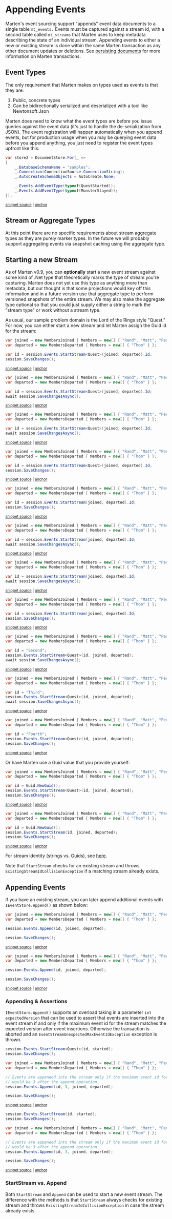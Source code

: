 # Appending Events

Marten's event sourcing support "appends" event data documents to a single table `mt_events.` Events must be captured against a stream id, with a second table called `mt_streams` that Marten uses to
keep metadata describing the state of an individual stream. Appending events to either a new or existing stream is done within the same Marten transaction as any other document updates or deletions. See
[persisting documents](/guide/documents/basics/persisting) for more information on Marten transactions.

## Event Types

The only requirement that Marten makes on types used as events is that they are:

1. Public, concrete types
1. Can be bidirectionally serialized and deserialized with a tool like Newtonsoft.Json

Marten does need to know what the event types are before you issue queries against the event data (it's just to handle the de-serialization from JSON). The event registration will happen automatically when you append events,
but for production usage when you may be querying event data before you append anything, you just need to register the event types upfront like this:

<!-- snippet: sample_registering-event-types -->
<a id='snippet-sample_registering-event-types'></a>
```cs
var store2 = DocumentStore.For(_ =>
{
    _.DatabaseSchemaName = "samples";
    _.Connection(ConnectionSource.ConnectionString);
    _.AutoCreateSchemaObjects = AutoCreate.None;

    _.Events.AddEventType(typeof(QuestStarted));
    _.Events.AddEventType(typeof(MonsterSlayed));
});
```
<sup><a href='https://github.com/JasperFx/marten/blob/master/src/Marten.Testing/Events/using_the_schema_objects_Tests.cs#L35-L45' title='Snippet source file'>snippet source</a> | <a href='#snippet-sample_registering-event-types' title='Start of snippet'>anchor</a></sup>
<!-- endSnippet -->

## Stream or Aggregate Types

At this point there are no specific requirements about stream aggregate types as they are purely marker types. In the future we will probably support aggregating events via snapshot caching using the aggregate type.

## Starting a new Stream

As of Marten v0.9, you can **optionally** start a new event stream against some kind of .Net type that theoretically marks the type of stream you're capturing. Marten does not yet use this type as anything more than metadata, but our thought is that some projections would key off this information and in a future version use that aggregate type to perform versioned snapshots of the entire stream. We may also make the aggregate type optional so that you could just supply either a string to mark the "stream type" or work without a stream type.

As usual, our sample problem domain is the Lord of the Rings style "Quest." For now, you can either start a new stream and let Marten assign the Guid id for the stream:

<!-- snippet: sample_start-stream-with-aggregate-type -->
<a id='snippet-sample_start-stream-with-aggregate-type'></a>
```cs
var joined = new MembersJoined { Members = new[] { "Rand", "Matt", "Perrin", "Thom" } };
var departed = new MembersDeparted { Members = new[] { "Thom" } };

var id = session.Events.StartStream<Quest>(joined, departed).Id;
session.SaveChanges();
```
<sup><a href='https://github.com/JasperFx/marten/blob/master/src/Marten.Testing/Events/end_to_end_event_capture_and_fetching_the_stream_Tests.cs#L59-L65' title='Snippet source file'>snippet source</a> | <a href='#snippet-sample_start-stream-with-aggregate-type' title='Start of snippet'>anchor</a></sup>
<a id='snippet-sample_start-stream-with-aggregate-type-1'></a>
```cs
var joined = new MembersJoined { Members = new[] { "Rand", "Matt", "Perrin", "Thom" } };
var departed = new MembersDeparted { Members = new[] { "Thom" } };

var id = session.Events.StartStream<Quest>(joined, departed).Id;
await session.SaveChangesAsync();
```
<sup><a href='https://github.com/JasperFx/marten/blob/master/src/Marten.Testing/Events/end_to_end_event_capture_and_fetching_the_stream_Tests.cs#L90-L96' title='Snippet source file'>snippet source</a> | <a href='#snippet-sample_start-stream-with-aggregate-type-1' title='Start of snippet'>anchor</a></sup>
<a id='snippet-sample_start-stream-with-aggregate-type-2'></a>
```cs
var joined = new MembersJoined { Members = new[] { "Rand", "Matt", "Perrin", "Thom" } };
var departed = new MembersDeparted { Members = new[] { "Thom" } };

var id = session.Events.StartStream<Quest>(joined, departed).Id;
await session.SaveChangesAsync();
```
<sup><a href='https://github.com/JasperFx/marten/blob/master/src/Marten.Testing/Events/end_to_end_event_capture_and_fetching_the_stream_Tests.cs#L121-L127' title='Snippet source file'>snippet source</a> | <a href='#snippet-sample_start-stream-with-aggregate-type-2' title='Start of snippet'>anchor</a></sup>
<a id='snippet-sample_start-stream-with-aggregate-type-3'></a>
```cs
var joined = new MembersJoined { Members = new[] { "Rand", "Matt", "Perrin", "Thom" } };
var departed = new MembersDeparted { Members = new[] { "Thom" } };

var id = session.Events.StartStream<Quest>(joined, departed).Id;
session.SaveChanges();
```
<sup><a href='https://github.com/JasperFx/marten/blob/master/src/Marten.Testing/Events/end_to_end_event_capture_and_fetching_the_stream_Tests.cs#L153-L159' title='Snippet source file'>snippet source</a> | <a href='#snippet-sample_start-stream-with-aggregate-type-3' title='Start of snippet'>anchor</a></sup>
<a id='snippet-sample_start-stream-with-aggregate-type-4'></a>
```cs
var joined = new MembersJoined { Members = new[] { "Rand", "Matt", "Perrin", "Thom" } };
var departed = new MembersDeparted { Members = new[] { "Thom" } };

var id = session.Events.StartStream(joined, departed).Id;
session.SaveChanges();
```
<sup><a href='https://github.com/JasperFx/marten/blob/master/src/Marten.Testing/Events/end_to_end_event_capture_and_fetching_the_stream_with_non_typed_streams_Tests.cs#L35-L41' title='Snippet source file'>snippet source</a> | <a href='#snippet-sample_start-stream-with-aggregate-type-4' title='Start of snippet'>anchor</a></sup>
<a id='snippet-sample_start-stream-with-aggregate-type-5'></a>
```cs
var joined = new MembersJoined { Members = new[] { "Rand", "Matt", "Perrin", "Thom" } };
var departed = new MembersDeparted { Members = new[] { "Thom" } };

var id = session.Events.StartStream(joined, departed).Id;
await session.SaveChangesAsync();
```
<sup><a href='https://github.com/JasperFx/marten/blob/master/src/Marten.Testing/Events/end_to_end_event_capture_and_fetching_the_stream_with_non_typed_streams_Tests.cs#L63-L69' title='Snippet source file'>snippet source</a> | <a href='#snippet-sample_start-stream-with-aggregate-type-5' title='Start of snippet'>anchor</a></sup>
<a id='snippet-sample_start-stream-with-aggregate-type-6'></a>
```cs
var joined = new MembersJoined { Members = new[] { "Rand", "Matt", "Perrin", "Thom" } };
var departed = new MembersDeparted { Members = new[] { "Thom" } };

var id = session.Events.StartStream(joined, departed).Id;
await session.SaveChangesAsync();
```
<sup><a href='https://github.com/JasperFx/marten/blob/master/src/Marten.Testing/Events/end_to_end_event_capture_and_fetching_the_stream_with_non_typed_streams_Tests.cs#L91-L97' title='Snippet source file'>snippet source</a> | <a href='#snippet-sample_start-stream-with-aggregate-type-6' title='Start of snippet'>anchor</a></sup>
<a id='snippet-sample_start-stream-with-aggregate-type-7'></a>
```cs
var joined = new MembersJoined { Members = new[] { "Rand", "Matt", "Perrin", "Thom" } };
var departed = new MembersDeparted { Members = new[] { "Thom" } };

var id = session.Events.StartStream(joined, departed).Id;
session.SaveChanges();
```
<sup><a href='https://github.com/JasperFx/marten/blob/master/src/Marten.Testing/Events/end_to_end_event_capture_and_fetching_the_stream_with_non_typed_streams_Tests.cs#L119-L125' title='Snippet source file'>snippet source</a> | <a href='#snippet-sample_start-stream-with-aggregate-type-7' title='Start of snippet'>anchor</a></sup>
<a id='snippet-sample_start-stream-with-aggregate-type-8'></a>
```cs
var joined = new MembersJoined { Members = new[] { "Rand", "Matt", "Perrin", "Thom" } };
var departed = new MembersDeparted { Members = new[] { "Thom" } };

var id = "Second";
session.Events.StartStream<Quest>(id, joined, departed);
await session.SaveChangesAsync();
```
<sup><a href='https://github.com/JasperFx/marten/blob/master/src/Marten.Testing/Events/end_to_end_event_capture_and_fetching_the_stream_with_string_identifiers.cs#L55-L62' title='Snippet source file'>snippet source</a> | <a href='#snippet-sample_start-stream-with-aggregate-type-8' title='Start of snippet'>anchor</a></sup>
<a id='snippet-sample_start-stream-with-aggregate-type-9'></a>
```cs
var joined = new MembersJoined { Members = new[] { "Rand", "Matt", "Perrin", "Thom" } };
var departed = new MembersDeparted { Members = new[] { "Thom" } };

var id = "Third";
session.Events.StartStream<Quest>(id, joined, departed);
await session.SaveChangesAsync();
```
<sup><a href='https://github.com/JasperFx/marten/blob/master/src/Marten.Testing/Events/end_to_end_event_capture_and_fetching_the_stream_with_string_identifiers.cs#L83-L90' title='Snippet source file'>snippet source</a> | <a href='#snippet-sample_start-stream-with-aggregate-type-9' title='Start of snippet'>anchor</a></sup>
<a id='snippet-sample_start-stream-with-aggregate-type-10'></a>
```cs
var joined = new MembersJoined { Members = new[] { "Rand", "Matt", "Perrin", "Thom" } };
var departed = new MembersDeparted { Members = new[] { "Thom" } };

var id = "Fourth";
session.Events.StartStream<Quest>(id, joined, departed);
session.SaveChanges();
```
<sup><a href='https://github.com/JasperFx/marten/blob/master/src/Marten.Testing/Events/end_to_end_event_capture_and_fetching_the_stream_with_string_identifiers.cs#L112-L119' title='Snippet source file'>snippet source</a> | <a href='#snippet-sample_start-stream-with-aggregate-type-10' title='Start of snippet'>anchor</a></sup>
<!-- endSnippet -->

Or have Marten use a Guid value that you provide yourself:

<!-- snippet: sample_start-stream-with-existing-guid -->
<a id='snippet-sample_start-stream-with-existing-guid'></a>
```cs
var joined = new MembersJoined { Members = new[] { "Rand", "Matt", "Perrin", "Thom" } };
var departed = new MembersDeparted { Members = new[] { "Thom" } };

var id = Guid.NewGuid();
session.Events.StartStream<Quest>(id, joined, departed);
session.SaveChanges();
```
<sup><a href='https://github.com/JasperFx/marten/blob/master/src/Marten.Testing/Events/end_to_end_event_capture_and_fetching_the_stream_Tests.cs#L362-L369' title='Snippet source file'>snippet source</a> | <a href='#snippet-sample_start-stream-with-existing-guid' title='Start of snippet'>anchor</a></sup>
<a id='snippet-sample_start-stream-with-existing-guid-1'></a>
```cs
var joined = new MembersJoined { Members = new[] { "Rand", "Matt", "Perrin", "Thom" } };
var departed = new MembersDeparted { Members = new[] { "Thom" } };

var id = Guid.NewGuid();
session.Events.StartStream(id, joined, departed);
session.SaveChanges();
```
<sup><a href='https://github.com/JasperFx/marten/blob/master/src/Marten.Testing/Events/end_to_end_event_capture_and_fetching_the_stream_with_non_typed_streams_Tests.cs#L300-L307' title='Snippet source file'>snippet source</a> | <a href='#snippet-sample_start-stream-with-existing-guid-1' title='Start of snippet'>anchor</a></sup>
<!-- endSnippet -->

For stream identity (strings vs. Guids), see [here](/guide/events/identity).

Note that `StartStream` checks for an existing stream and throws `ExistingStreamIdCollisionException` if a matching stream already exists.

## Appending Events

If you have an existing stream, you can later append additional events with `IEventStore.Append()` as shown below:

<!-- snippet: sample_append-events -->
<a id='snippet-sample_append-events'></a>
```cs
var joined = new MembersJoined { Members = new[] { "Rand", "Matt", "Perrin", "Thom" } };
var departed = new MembersDeparted { Members = new[] { "Thom" } };

session.Events.Append(id, joined, departed);

session.SaveChanges();
```
<sup><a href='https://github.com/JasperFx/marten/blob/master/src/Marten.Testing/Events/end_to_end_event_capture_and_fetching_the_stream_Tests.cs#L567-L574' title='Snippet source file'>snippet source</a> | <a href='#snippet-sample_append-events' title='Start of snippet'>anchor</a></sup>
<a id='snippet-sample_append-events-1'></a>
```cs
var joined = new MembersJoined { Members = new[] { "Rand", "Matt", "Perrin", "Thom" } };
var departed = new MembersDeparted { Members = new[] { "Thom" } };

session.Events.Append(id, joined, departed);

session.SaveChanges();
```
<sup><a href='https://github.com/JasperFx/marten/blob/master/src/Marten.Testing/Events/end_to_end_event_capture_and_fetching_the_stream_with_non_typed_streams_Tests.cs#L483-L490' title='Snippet source file'>snippet source</a> | <a href='#snippet-sample_append-events-1' title='Start of snippet'>anchor</a></sup>
<!-- endSnippet -->

### Appending & Assertions ###

`IEventStore.Append()` supports an overload taking in a parameter `int expectedVersion` that can be used to assert that events are inserted into the event stream if and only if the maximum event id for the stream matches the expected version after event insertions. Otherwise the transaction is aborted and an `EventStreamUnexpectedMaxEventIdException` exception is thrown.

<!-- snippet: sample_append-events-assert-on-eventid -->
<a id='snippet-sample_append-events-assert-on-eventid'></a>
```cs
session.Events.StartStream<Quest>(id, started);
session.SaveChanges();

var joined = new MembersJoined { Members = new[] { "Rand", "Matt", "Perrin", "Thom" } };
var departed = new MembersDeparted { Members = new[] { "Thom" } };

// Events are appended into the stream only if the maximum event id for the stream
// would be 3 after the append operation.
session.Events.Append(id, 3, joined, departed);

session.SaveChanges();
```
<sup><a href='https://github.com/JasperFx/marten/blob/master/src/Marten.Testing/Events/end_to_end_event_capture_and_fetching_the_stream_Tests.cs#L606-L618' title='Snippet source file'>snippet source</a> | <a href='#snippet-sample_append-events-assert-on-eventid' title='Start of snippet'>anchor</a></sup>
<a id='snippet-sample_append-events-assert-on-eventid-1'></a>
```cs
session.Events.StartStream(id, started);
session.SaveChanges();

var joined = new MembersJoined { Members = new[] { "Rand", "Matt", "Perrin", "Thom" } };
var departed = new MembersDeparted { Members = new[] { "Thom" } };

// Events are appended into the stream only if the maximum event id for the stream
// would be 3 after the append operation.
session.Events.Append(id, 3, joined, departed);

session.SaveChanges();
```
<sup><a href='https://github.com/JasperFx/marten/blob/master/src/Marten.Testing/Events/end_to_end_event_capture_and_fetching_the_stream_with_non_typed_streams_Tests.cs#L516-L528' title='Snippet source file'>snippet source</a> | <a href='#snippet-sample_append-events-assert-on-eventid-1' title='Start of snippet'>anchor</a></sup>
<!-- endSnippet -->

### StartStream vs. Append

Both `StartStream` and `Append` can be used to start a new event stream. The difference with the methods is that `StartStream` always checks for existing stream and throws `ExistingStreamIdCollisionException` in case the stream already exists.
